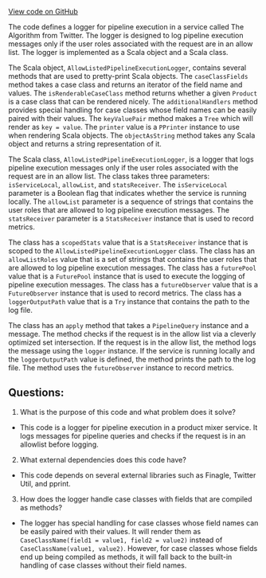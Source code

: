 [View code on GitHub](https://github.com/misbahsy/the-algorithm/product-mixer/core/src/main/scala/com/twitter/product_mixer/core/service/pipeline_execution_logger/AllowListedPipelineExecutionLogger.scala)

The code defines a logger for pipeline execution in a service called The Algorithm from Twitter. The logger is designed to log pipeline execution messages only if the user roles associated with the request are in an allow list. The logger is implemented as a Scala object and a Scala class. 

The Scala object, `AllowListedPipelineExecutionLogger`, contains several methods that are used to pretty-print Scala objects. The `caseClassFields` method takes a case class and returns an iterator of the field name and values. The `isRenderableCaseClass` method returns whether a given `Product` is a case class that can be rendered nicely. The `additionalHandlers` method provides special handling for case classes whose field names can be easily paired with their values. The `keyValuePair` method makes a `Tree` which will render as `key = value`. The `printer` value is a `PPrinter` instance to use when rendering Scala objects. The `objectAsString` method takes any Scala object and returns a string representation of it.

The Scala class, `AllowListedPipelineExecutionLogger`, is a logger that logs pipeline execution messages only if the user roles associated with the request are in an allow list. The class takes three parameters: `isServiceLocal`, `allowList`, and `statsReceiver`. The `isServiceLocal` parameter is a Boolean flag that indicates whether the service is running locally. The `allowList` parameter is a sequence of strings that contains the user roles that are allowed to log pipeline execution messages. The `statsReceiver` parameter is a `StatsReceiver` instance that is used to record metrics. 

The class has a `scopedStats` value that is a `StatsReceiver` instance that is scoped to the `AllowListedPipelineExecutionLogger` class. The class has an `allowListRoles` value that is a set of strings that contains the user roles that are allowed to log pipeline execution messages. The class has a `futurePool` value that is a `FuturePool` instance that is used to execute the logging of pipeline execution messages. The class has a `futureObserver` value that is a `FutureObserver` instance that is used to record metrics. The class has a `loggerOutputPath` value that is a `Try` instance that contains the path to the log file. 

The class has an `apply` method that takes a `PipelineQuery` instance and a message. The method checks if the request is in the allow list via a cleverly optimized set intersection. If the request is in the allow list, the method logs the message using the `logger` instance. If the service is running locally and the `loggerOutputPath` value is defined, the method prints the path to the log file. The method uses the `futureObserver` instance to record metrics.
## Questions: 
 1. What is the purpose of this code and what problem does it solve?
- This code is a logger for pipeline execution in a product mixer service. It logs messages for pipeline queries and checks if the request is in an allowlist before logging.

2. What external dependencies does this code have?
- This code depends on several external libraries such as Finagle, Twitter Util, and pprint.

3. How does the logger handle case classes with fields that are compiled as methods?
- The logger has special handling for case classes whose field names can be easily paired with their values. It will render them as `CaseClassName(field1 = value1, field2 = value2)` instead of `CaseClassName(value1, value2)`. However, for case classes whose fields end up being compiled as methods, it will fall back to the built-in handling of case classes without their field names.